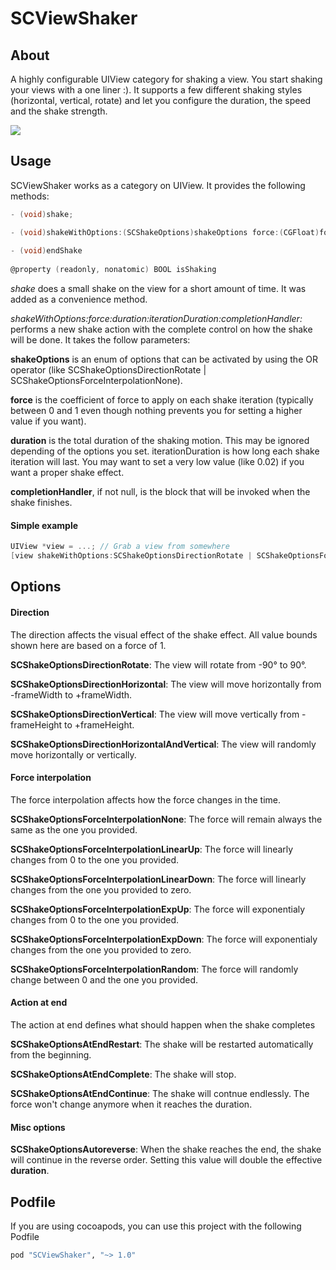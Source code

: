 SCViewShaker
============


## About
A highly configurable UIView category for shaking a view. You start shaking your views with a one liner :). It supports a few different shaking styles (horizontal, vertical, rotate) and let you configure the duration, the speed and the shake strength.

![](shake.gif)

## Usage

SCViewShaker works as a category on UIView. It provides the following methods:
     
```objective-c
- (void)shake;

- (void)shakeWithOptions:(SCShakeOptions)shakeOptions force:(CGFloat)force duration:(CGFloat)duration iterationDuration:(CGFloat)iterationDuration completionHandler:(ShakeCompletionHandler)completionHandler
     
- (void)endShake
     
@property (readonly, nonatomic) BOOL isShaking
```

*shake* does a small shake on the view for a short amount of time. It was added as a convenience method.


*shakeWithOptions:force:duration:iterationDuration:completionHandler:* performs a new shake action with the complete control on how the shake will be done. It takes the follow parameters:

**shakeOptions** is an enum of options that can be activated by using the OR operator (like SCShakeOptionsDirectionRotate | SCShakeOptionsForceInterpolationNone).

**force** is the coefficient of force to apply on each shake iteration (typically between 0 and 1 even though nothing prevents you for setting a higher value if you want).

**duration** is the total duration of the shaking motion. This may be ignored depending of the options you set.
iterationDuration is how long each shake iteration will last. You may want to set a very low value (like 0.02) if you want a proper shake effect.

**completionHandler**, if not null, is the block that will be invoked when the shake finishes.

#### Simple example

```objective-c
UIView *view = ...; // Grab a view from somewhere
[view shakeWithOptions:SCShakeOptionsDirectionRotate | SCShakeOptionsForceInterpolationExpDown | SCShakeOptionsAtEndRestart | SCShakeOptionsAutoreverse force:0.15 duration:1 iterationDuration:0.03 completionHandler:nil];
```

## Options

#### Direction

The direction affects the visual effect of the shake effect. All value bounds shown here are based on a force of 1.

**SCShakeOptionsDirectionRotate**: The view will rotate from -90° to 90°.

**SCShakeOptionsDirectionHorizontal**: The view will move horizontally from -frameWidth to +frameWidth.

**SCShakeOptionsDirectionVertical**: The view will move vertically from -frameHeight to +frameHeight.

**SCShakeOptionsDirectionHorizontalAndVertical**: The view will randomly move horizontally or vertically.


#### Force interpolation

The force interpolation affects how the force changes in the time.

**SCShakeOptionsForceInterpolationNone**: The force will remain always the same as the one you provided.

**SCShakeOptionsForceInterpolationLinearUp**: The force will linearly changes from 0 to the one you provided.

**SCShakeOptionsForceInterpolationLinearDown**: The force will linearly changes from the one you provided to zero.

**SCShakeOptionsForceInterpolationExpUp**: The force will exponentialy changes from 0 to the one you provided.

**SCShakeOptionsForceInterpolationExpDown**: The force will exponentialy changes from the one you provided to zero.

**SCShakeOptionsForceInterpolationRandom**: The force will randomly change between 0 and the one you provided.

#### Action at end

The action at end defines what should happen when the shake completes

**SCShakeOptionsAtEndRestart**: The shake will be restarted automatically from the beginning.

**SCShakeOptionsAtEndComplete**: The shake will stop.

**SCShakeOptionsAtEndContinue**: The shake will contnue endlessly. The force won't change anymore when it reaches the duration.

#### Misc options

**SCShakeOptionsAutoreverse**: When the shake reaches the end, the shake will continue in the reverse order. Setting this value will double the effective **duration**.

## Podfile
If you are using cocoapods, you can use this project with the following Podfile

```ruby
pod "SCViewShaker", "~> 1.0"
```
